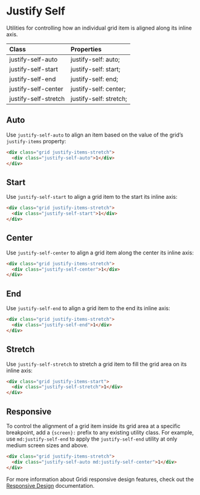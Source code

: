 # Justify Self

Utilities for controlling how an individual grid item is aligned along its inline axis.

| Class                | Properties             |
| :------------------- | :--------------------- |
| justify-self-auto    | justify-self: auto;    |
| justify-self-start   | justify-self: start;   |
| justify-self-end     | justify-self: end;     |
| justify-self-center  | justify-self: center;  |
| justify-self-stretch | justify-self: stretch; |

## Auto

Use `justify-self-auto` to align an item based on the value of the grid’s `justify-items` property:

```html
<div class="grid justify-items-stretch">
  <div class="justify-self-auto">1</div>
</div>
```

## Start

Use `justify-self-start` to align a grid item to the start its inline axis:

```html
<div class="grid justify-items-stretch">
  <div class="justify-self-start">1</div>
</div>
```

## Center

Use `justify-self-center` to align a grid item along the center its inline axis:

```html
<div class="grid justify-items-stretch">
  <div class="justify-self-center">1</div>
</div>
```

## End

Use `justify-self-end` to align a grid item to the end its inline axis:

```html
<div class="grid justify-items-stretch">
  <div class="justify-self-end">1</div>
</div>
```

## Stretch

Use `justify-self-stretch` to stretch a grid item to fill the grid area on its inline axis:

```html
<div class="grid justify-items-start">
  <div class="justify-self-stretch">1</div>
</div>
```

## Responsive

To control the alignment of a grid item inside its grid area at a specific breakpoint, add a `{screen}:` prefix to any existing utility class. For example, use `md:justify-self-end` to apply the `justify-self-end` utility at only medium screen sizes and above.

```html
<div class="grid justify-items-stretch">
  <div class="justify-self-auto md:justify-self-center">1</div>
</div>
```

For more information about Gridi responsive design features, check out the <a href="/gridi/guide/responsive-design.html">Responsive Design</a> documentation.
